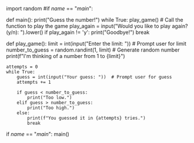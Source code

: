 import random
#if _name_ == "_main_":

def main():
    print("Guess the number!")
    while True:
        play_game()  # Call the function to play the game
        play_again = input("Would you like to play again? (y/n): ").lower()
        if play_again != 'y':
            print("Goodbye!")
            break

def play_game():
    limit = int(input("Enter the limit: "))  # Prompt user for limit
    number_to_guess = random.randint(1, limit)  # Generate random number
    print(f"I'm thinking of a number from 1 to {limit}")
    
    attempts = 0
    while True:
        guess = int(input("Your guess: "))  # Prompt user for guess
        attempts += 1
        
        if guess < number_to_guess:
            print("Too low.")
        elif guess > number_to_guess:
            print("Too high.")
        else:
            print(f"You guessed it in {attempts} tries.")
            break

if _name_ == "_main_":
    main()
